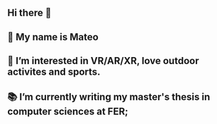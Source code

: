 ## Hi there 👋

<!--
**MPaladin16/MPaladin16** is a ✨ _special_ ✨ repository because its `README.md` (this file) appears on your GitHub profile.

Here are some ideas to get you started:

- 🔭 I’m currently working on ...
- 🌱 I’m currently learning ...
- 👯 I’m looking to collaborate on ...
- 🤔 I’m looking for help with ...
- 💬 Ask me about ...
- 📫 How to reach me: ...
- 😄 Pronouns: ...
- ⚡ Fun fact: ...
-->

## 👋 My name is Mateo
## 🧠 I’m interested in VR/AR/XR, love outdoor activites and sports.
## 📚 I’m currently writing my master's thesis in computer sciences at FER;


